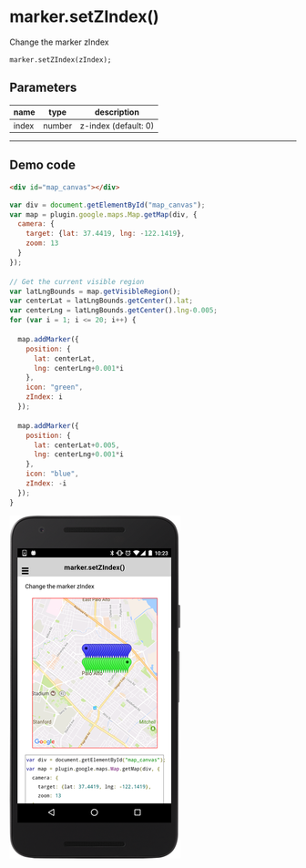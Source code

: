 # marker.setZIndex()

Change the marker zIndex

```
marker.setZIndex(zIndex);
```

## Parameters

name           | type     | description
---------------|----------|---------------------------------------
index          | number   | z-index (default: 0)
------------------------------------------------------------------

## Demo code

```html
<div id="map_canvas"></div>
```

```js
var div = document.getElementById("map_canvas");
var map = plugin.google.maps.Map.getMap(div, {
  camera: {
    target: {lat: 37.4419, lng: -122.1419},
    zoom: 13
  }
});

// Get the current visible region
var latLngBounds = map.getVisibleRegion();
var centerLat = latLngBounds.getCenter().lat;
var centerLng = latLngBounds.getCenter().lng-0.005;
for (var i = 1; i <= 20; i++) {

  map.addMarker({
    position: {
      lat: centerLat,
      lng: centerLng+0.001*i
    },
    icon: "green",
    zIndex: i
  });

  map.addMarker({
    position: {
      lat: centerLat+0.005,
      lng: centerLng+0.001*i
    },
    icon: "blue",
    zIndex: -i
  });
}

```

![](image.png)
